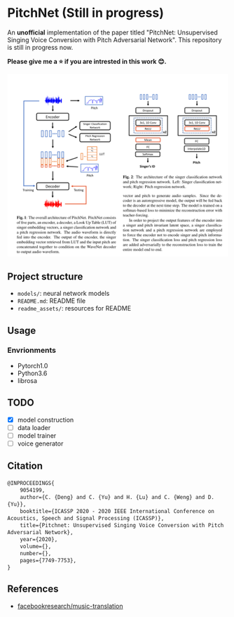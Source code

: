 # PitchNet (Still in progress)

An **unofficial** implementation of the paper titled "PitchNet: Unsupervised Singing Voice Conversion with Pitch Adversarial Network". This repository is still in progress now. 

**Please give me a ⭐ if you are intrested in this work 😊.**

![model](readme_assets/model.png)

## Project structure
- `models/`: neural network models
- `README.md`: README file
- `readme_assets/`: resources for README

## Usage

### Envrionments
- Pytorch1.0
- Python3.6
- librosa

## TODO
- [x] model construction
- [ ] data loader
- [ ] model trainer
- [ ] voice generator

## Citation
```
@INPROCEEDINGS{
    9054199,  
    author={C. {Deng} and C. {Yu} and H. {Lu} and C. {Weng} and D. {Yu}},  
    booktitle={ICASSP 2020 - 2020 IEEE International Conference on Acoustics, Speech and Signal Processing (ICASSP)},  
    title={Pitchnet: Unsupervised Singing Voice Conversion with Pitch Adversarial Network},   
    year={2020},  
    volume={},  
    number={},  
    pages={7749-7753},
}
```

## References
- [facebookresearch/music-translation](https://github.com/facebookresearch/music-translation)
